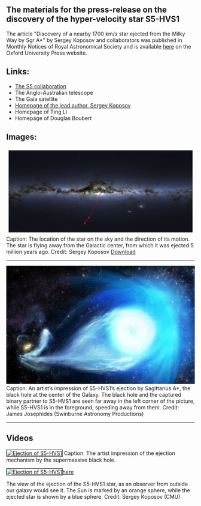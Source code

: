 

## The materials for the press-release on the discovery of the hyper-velocity star S5-HVS1 


The article "Discovery of a nearby 1700 km/s star ejected from the Milky Way by Sgr A*" by Sergey Koposov and collaborators was published in Monthly Notices of Royal Astronomical Society and is available [here](https://academic.oup.com/mnras/advance-article/doi/10.1093/mnras/stz3081/5612212) on the Oxford University Press website. 

## Links: 
- [The S5 collaboration](https://s5collab.github.io/)
- The Anglo-Australian telescope
- The Gaia satellite
- [Homepage of the lead author, Sergey Koposov](https://www.andrew.cmu.edu/user/skoposov/)
- Homepage of Ting Li
- Homepage of Douglas Boubert

## Images:

![](map.png)
Caption: The location of the star on the sky and the direction of its motion. The star is flying away from the Galactic center, from which it was ejected 5 million years ago. Credit: Sergey Koposov [Download](map.png)

---


![](HyperVelocityStar2.jpg)
Caption: An artist’s impression of S5-HVS1’s ejection by Sagittarius A*, the black hole at the center of the Galaxy. The black hole and the captured binary partner to S5-HVS1 are seen far away in the left corner of the picture, while S5-HVS1 is in the foreground, speeding away from them. Credit: James Josephides (Swinburne Astronomy Productions)


---
## Videos

<a href="http://www.youtube.com/watch?feature=player_embedded&v=https://youtu.be/9dExQCwCbUU"
target="_blank"><img src="https://youtu.be/vi/9dExQCwCbUU/0.jpg"
alt="Ejection of S5-HVS1" width="600" height="400" border="1" /></a>
Caption: The artist impression of the ejection mechanism by the supermassive black hole. 

 
<a href="http://www.youtube.com/watch?feature=player_embedded&v=V91iH6i-9-g" 
target="_blank"><img src="http://img.youtube.com/vi/V91iH6i-9-g/0.jpg" 
alt="Ejection of S5-HVS1" width="600" height="400" border="1" />here</a>

The view of the ejection of the S5-HVS1 star, as an observer from outside our galaxy would see it. The Sun is marked by an orange sphere, while the ejected star is shown by a blue sphere. Credit: Sergey Koposov (CMU)




